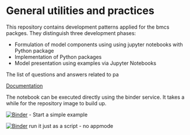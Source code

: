 
# General utilities and practices

This repository contains development patterns 
applied for the bmcs packges. They distinguish 
three development phases:
 * Formulation of model components using using jupyter notebooks with Python package 
 * Implementation of Python packages
 * Model presentation using examples via Jupyter Notebooks 

The list of questions and answers related to pa

[Documentation](docs/index.md)

The notebook can be executed directly using the binder service. It takes a while for the repository image to build up.

[![Binder](https://mybinder.org/badge.svg)](https://mybinder.org/v2/gh/bmcs-group/bmcs_utils.git/master?urlpath=%2Fapps%2Fbmcs_utils/test_editor.ipynb) - Start a simple example

[![Binder](https://mybinder.org/badge.svg)](https://mybinder.org/v2/gh/bmcs_utils/setup.py/master?filepath=bmcs_utils%2Ftest_editor.ipynb) run it just as a script - no appmode